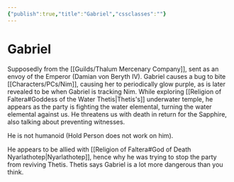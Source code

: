 ```yaml
---
{"publish":true,"title":"Gabriel","cssclasses":""}
---
```


# Gabriel

Supposedly from the [[Guilds/Thalum Mercenary Company]], sent as an envoy of the Emperor (Damian von Beryth IV). Gabriel causes a bug to bite [[Characters/PCs/Nim]], causing her to periodically glow purple, as is later revealed to be when Gabriel is tracking Nim. While exploring [[Religion of Faltera#Goddess of the Water Thetis\|Thetis's]] underwater temple, he appears as the party is fighting the water elemental, turning the water elemental against us. He threatens us with death in return for the Sapphire, also talking about preventing witnesses. 

He is not humanoid (Hold Person does not work on him). 

He appears to be allied with [[Religion of Faltera#God of Death Nyarlathotep\|Nyarlathotep]], hence why he was trying to stop the party from reviving Thetis. Thetis says Gabriel is a lot more dangerous than you think. 
